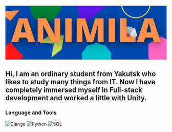 [![Animila GitHub Banner](./assets/ANIMILA.png)](https://animila.pythonanywhere.com/)

## Hi, I am an ordinary student from Yakutsk who likes to study many things from IT. Now I have completely immersed myself in Full-stack development and worked a little with Unity.

### Language and Tools
![Django](https://img.shields.io/badge/-Django-black?style=for-the-badge&logo=django)
![Python](https://img.shields.io/badge/-Python-black?style=for-the-badge&logo=python)
![SQL](https://img.shields.io/badge/-sql-black?style=for-the-badge&logo=sql)
